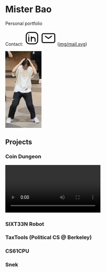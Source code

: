 # Mister Bao
Personal portfolio

Contact:
[![linkedin](img/linkedin.svg)](http://linkedin.com/in/alan-bao/)  [![email](img/mail.svg)](http://mail.google.com)
(<a href="mailto:alanb@berkeley.edu">img/mail.svg</a>)


![joever](/img/itsjoever.png)

## Projects
### Coin Dungeon
![coindungeon](/vid/coindungeon.mp4)

### SIXT33N Robot

### TaxTools (Political CS @ Berkeley)

### CS61CPU

### Snek
